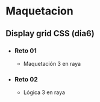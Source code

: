# Maquetacion

## Display grid CSS (dia6)
- ### Reto 01
    - Maquetación 3 en raya
- ### Reto 02
    - Lógica 3 en raya
    